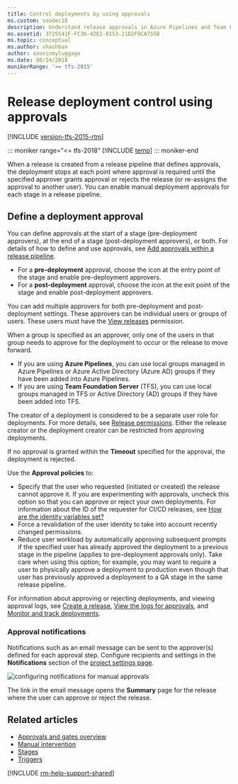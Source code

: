 ```yaml
---
title: Control deployments by using approvals
ms.custom: seodec18
description: Understand release approvals in Azure Pipelines and Team Foundation Server (TFS)
ms.assetid: 3725541F-FC36-42E2-8153-21D2F9CA755B
ms.topic: conceptual
ms.author: shashban
author: azooinmyluggage
ms.date: 08/24/2018
monikerRange: '>= tfs-2015'
---
```


# Release deployment control using approvals

[!INCLUDE [version-tfs-2015-rtm](../../includes/version-tfs-2015-rtm.md)]

::: moniker range="<= tfs-2018"
[!INCLUDE [temp](../../includes/concept-rename-note.md)]
::: moniker-end

When a release is created from a release pipeline that defines
approvals, the deployment stops at each point where approval is required
until the specified approver grants approval or rejects the release (or
re-assigns the approval to another user).
You can enable manual deployment approvals for each stage in a release pipeline.

## Define a deployment approval

You can define approvals at the start of a stage (pre-deployment approvers),
at the end of a stage (post-deployment approvers), or both. For details of
how to define and use approvals, see [Add approvals within a release pipeline](../define-multistage-release-process.md#add-approvals).

* For a **pre-deployment** approval, choose the icon at the entry point of the stage
  and enable pre-deployment approvers.
* For a **post-deployment** approval, choose the icon at the exit point of the stage
  and enable post-deployment approvers.

You can add multiple approvers for both pre-deployment and post-deployment settings.
These approvers can be individual users or groups of users. These users must have the
[View releases](../../policies/permissions.md#release-permissions) permission.

When a group is specified as an approver, only one of the users in that group needs to approve
for the deployment to occur or the release to move forward.

* If you are using **Azure Pipelines**, you
  can use local groups managed in Azure Pipelines or
  Azure Active Directory (Azure AD) groups if they have been
  added into Azure Pipelines.
* If you are using **Team Foundation Server** (TFS),
  you can use local groups managed in TFS or Active
  Directory (AD) groups if they have been added into TFS.

The creator of a deployment is considered to be a separate user
role for deployments. For more details,
see [Release permissions](../../policies/permissions.md#release-permissions).
Either the release creator or the deployment creator can be restricted from approving deployments.

If no approval is granted within the **Timeout** specified for the approval, the deployment is rejected.

Use the **Approval policies** to:

* Specify that the user who requested (initiated or created) the release cannot approve it.
  If you are experimenting with approvals, uncheck this option so that you can approve or reject your own deployments.
  For information about the ID of the requester for CI/CD releases, see [How are the identity variables set?](../../build/variables.md#how-are-the-identity-variables-set)
* Force a revalidation of the user identity to take into account recently changed permissions.
* Reduce user workload by automatically approving subsequent prompts if the specified
  user has already approved the deployment to a previous stage in the pipeline
  (applies to pre-deployment approvals only). Take care when using this option; for example, you may
  want to require a user to physically approve a deployment to production even though that user has
  previously approved a deployment to a QA stage in the same release pipeline.

<a name="approve-release"></a>

For information about approving or rejecting deployments, and viewing approval logs, see
[Create a release](../define-multistage-release-process.md#create-release),
[View the logs for approvals](../deploy-using-approvals.md#view-approvals), and
[Monitor and track deployments](../define-multistage-release-process.md#monitor-track).

### Approval notifications

Notifications such as an email message can be sent to the approver(s) defined for
each approval step. Configure recipients and settings in the **Notifications** section of the
[project settings page](../../../project/navigation/go-to-service-page.md#open-project-settings).

![configuring notifications for manual approvals](media/notifications.png)

The link in the email message opens the **Summary** page for the release
where the user can approve or reject the release.

## Related articles

* [Approvals and gates overview](index.md)
* [Manual intervention](../deploy-using-approvals.md#configure-maninter)
* [Stages](../../process/stages.md)
* [Triggers](../triggers.md)

[!INCLUDE [rm-help-support-shared](../../includes/rm-help-support-shared.md)]
